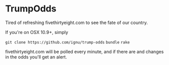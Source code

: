# TrumpOdds

Tired of refreshing fivethirtyeight.com to see the fate of our country.

If you're on OSX 10.9+, simply

`git clone https://github.com/ignu/trump-odds`
`bundle`
`rake`

fivethirtyeight.com will be polled every minute, and if there are and changes in the odds you'll get an alert.

